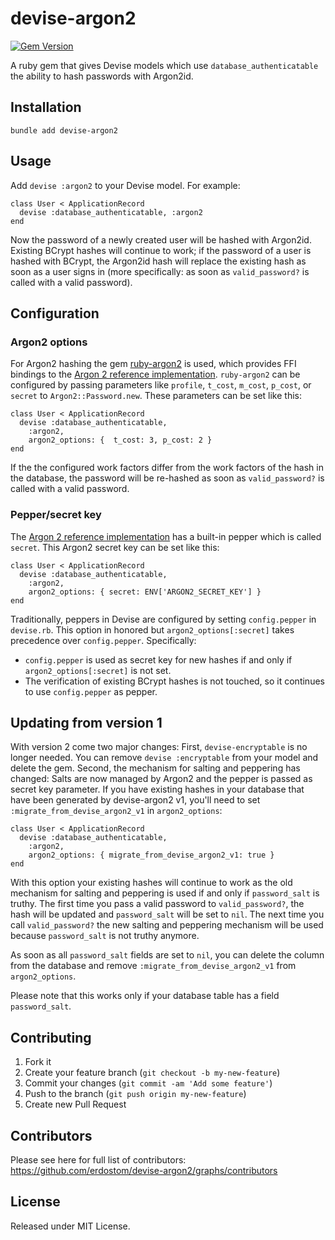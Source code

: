 # devise-argon2 
[![Gem Version](https://badge.fury.io/rb/devise-argon2.svg)](https://badge.fury.io/rb/devise-argon2)

A ruby gem that gives Devise models which use `database_authenticatable` the ability to hash
passwords with Argon2id.

## Installation

```
bundle add devise-argon2
```

## Usage

Add `devise :argon2` to your Devise model. For example:

```
class User < ApplicationRecord
  devise :database_authenticatable, :argon2
end
```

Now the password of a newly created user will be hashed with Argon2id. Existing BCrypt hashes will
continue to work; if the password of a user is hashed with BCrypt, the Argon2id hash will replace
the existing hash as soon as a user signs in (more specifically: as soon as `valid_password?`
is called with a valid password).

## Configuration

### Argon2 options

For Argon2 hashing the gem [ruby-argon2](https://github.com/technion/ruby-argon2) is used, which
provides FFI bindings to the
[Argon 2 reference implementation](https://github.com/P-H-C/phc-winner-argon2).
`ruby-argon2` can be configured by passing parameters like `profile`, `t_cost`, `m_cost`, `p_cost`,
or `secret` to `Argon2::Password.new`. These parameters can be set like this:

```
class User < ApplicationRecord
  devise :database_authenticatable,
    :argon2,
    argon2_options: {  t_cost: 3, p_cost: 2 }
end
```

If the the configured work factors differ from the work factors of the hash in the database, the
password will be re-hashed as soon as `valid_password?` is called with a valid password.

### Pepper/secret key

The [Argon 2 reference implementation](https://github.com/P-H-C/phc-winner-argon2#library) has a
built-in pepper which is called `secret`. This Argon2 secret key can be set like this:

```
class User < ApplicationRecord
  devise :database_authenticatable,
    :argon2,
    argon2_options: { secret: ENV['ARGON2_SECRET_KEY'] }
end
```

Traditionally, peppers in Devise are configured by setting `config.pepper` in `devise.rb`. This
option in honored but `argon2_options[:secret]` takes precedence over `config.pepper`. Specifically:
- `config.pepper` is used as secret key for new hashes if and only if `argon2_options[:secret]` is
not set.
- The verification of existing BCrypt hashes is not touched, so it continues to use `config.pepper`
as pepper.

## Updating from version 1

With version 2 come two major changes: First, `devise-encryptable` is no longer needed. You can
remove `devise :encryptable` from your model and delete the gem. Second, the mechanism for salting
and peppering has changed: Salts are now managed by Argon2 and the pepper is passed as secret key
parameter. If you have existing hashes in your database that have been generated by
devise-argon2 v1, you'll need to set `:migrate_from_devise_argon2_v1` in `argon2_options`:

```
class User < ApplicationRecord
  devise :database_authenticatable,
    :argon2,
    argon2_options: { migrate_from_devise_argon2_v1: true }
end
```

With this option your existing hashes will continue to work as the old mechanism for salting and
peppering is used if and only if `password_salt` is truthy. The first time you pass a valid
password to `valid_password?`, the hash will be updated and `password_salt` will be set to `nil`.
The next time you call `valid_password?` the new salting and peppering mechanism will be used
because `password_salt` is not truthy anymore.

As soon as all `password_salt` fields are set to `nil`, you can delete the column from the database
and remove `:migrate_from_devise_argon2_v1` from `argon2_options`.

Please note that this works only if your database table has a field `password_salt`.

## Contributing

1. Fork it
2. Create your feature branch (`git checkout -b my-new-feature`)
3. Commit your changes (`git commit -am 'Add some feature'`)
4. Push to the branch (`git push origin my-new-feature`)
5. Create new Pull Request

## Contributors

Please see here for full list of contributors: https://github.com/erdostom/devise-argon2/graphs/contributors

## License

Released under MIT License.
